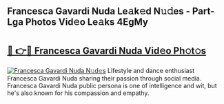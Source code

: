 ## Francesca Gavardi Nuda Le𝚊k𝚎d N𝚞𝚍es - Part-Lga Photos Vid𝚎o Le𝚊ks 4EgMy

# <h2><a href="http://fbfdi5.evod.top/?m=Francesca+Gavardi+Nuda">🔗 👉🔴 Francesca Gavardi Nuda Vid𝚎o Ph𝚘t𝚘s</a></h2>

[![Francesca Gavardi Nuda N𝚞d𝚎s](https://i.imgur.com/8V9OHl7.gif)](http://fbfdi5.evod.top/?m=Francesca+Gavardi+Nuda)
Lifestyle and dance enthusiast Francesca Gavardi Nuda sharing their passion through social media. Francesca Gavardi Nuda public persona is one of intelligence and wit, but he's also known for his compassion and empathy. 
